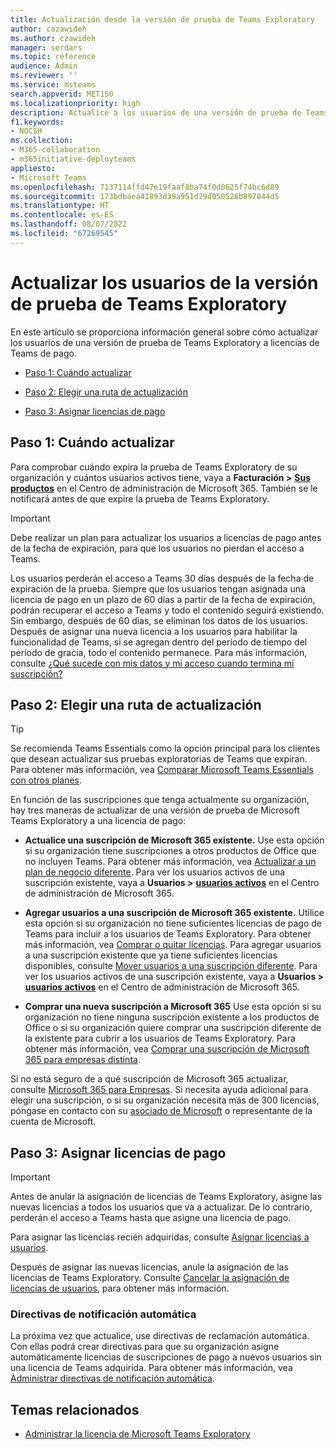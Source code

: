 ```yaml
---
title: Actualización desde la versión de prueba de Teams Exploratory
author: cazawideh
ms.author: czawideh
manager: serdars
ms.topic: reference
audience: Admin
ms.reviewer: ''
ms.service: msteams
search.appverid: MET150
ms.localizationpriority: high
description: Actualice a los usuarios de una versión de prueba de Teams Exploratory a una licencia de pago.
f1.keywords:
- NOCSH
ms.collection:
- M365-collaboration
- m365initiative-deployteams
appliesto:
- Microsoft Teams
ms.openlocfilehash: 7137114ffd47e19faaf8ba74f0d0625f74bc6d89
ms.sourcegitcommit: 173bdbaea41893d39a951d79d050526b897044d5
ms.translationtype: HT
ms.contentlocale: es-ES
ms.lasthandoff: 08/07/2022
ms.locfileid: "67269545"
---
```

# <a name="upgrade-users-from-the-teams-exploratory-trial"></a>Actualizar los usuarios de la versión de prueba de Teams Exploratory

En este artículo se proporciona información general sobre cómo actualizar los usuarios de una versión de prueba de Teams Exploratory a licencias de Teams de pago.

- [Paso 1: Cuándo actualizar](#step-1-when-to-upgrade)

- [Paso 2: Elegir una ruta de actualización](#step-2-choose-an-upgrade-path)

- [Paso 3: Asignar licencias de pago](#step-3-assign-paid-licenses)

## <a name="step-1-when-to-upgrade"></a>Paso 1: Cuándo actualizar  

Para comprobar cuándo expira la prueba de Teams Exploratory de su organización y cuántos usuarios activos tiene, vaya a **Facturación >** <a href="https://go.microsoft.com/fwlink/p/?linkid=842054" target="_blank"><b>Sus productos</b></a> en el Centro de administración de Microsoft 365. También se le notificará antes de que expire la prueba de Teams Exploratory.

> [!IMPORTANT]
> Debe realizar un plan para actualizar los usuarios a licencias de pago antes de la fecha de expiración, para que los usuarios no pierdan el acceso a Teams.
>
> Los usuarios perderán el acceso a Teams 30 días después de la fecha de expiración de la prueba. Siempre que los usuarios tengan asignada una licencia de pago en un plazo de 60 días a partir de la fecha de expiración, podrán recuperar el acceso a Teams y todo el contenido seguirá existiendo. Sin embargo, después de 60 días, se eliminan los datos de los usuarios. Después de asignar una nueva licencia a los usuarios para habilitar la funcionalidad de Teams, si se agregan dentro del período de tiempo del período de gracia, todo el contenido permanece. Para más información, consulte <a href="/microsoft-365/commerce/subscriptions/what-if-my-subscription-expires?view=o365-worldwide" target="_blank">¿Qué sucede con mis datos y mi acceso cuando termina mi suscripción?</a>

## <a name="step-2-choose-an-upgrade-path"></a>Paso 2: Elegir una ruta de actualización

> [!TIP]
> Se recomienda Teams Essentials como la opción principal para los clientes que desean actualizar sus pruebas exploratorias de Teams que expiran. Para obtener más información, vea [Comparar Microsoft Teams Essentials con otros planes](get-started-with-teams-essentials.md#how-does-microsoft-teams-essentials-compare-to-other-microsoft-teams-plans).

En función de las suscripciones que tenga actualmente su organización, hay tres maneras de actualizar de una versión de prueba de Microsoft Teams Exploratory a una licencia de pago:

- **Actualice una suscripción de Microsoft 365 existente.** Use esta opción si su organización tiene suscripciones a otros productos de Office que no incluyen Teams. Para obtener más información, vea <a href="/microsoft-365/commerce/subscriptions/upgrade-to-different-plan?view=o365-worldwide" target="_blank">Actualizar a un plan de negocio diferente</a>. Para ver los usuarios activos de una suscripción existente, vaya a **Usuarios >** <a href="https://go.microsoft.com/fwlink/p/?linkid=834822" target="_blank"><b>usuarios activos</b></a> en el Centro de administración de Microsoft 365.

- **Agregar usuarios a una suscripción de Microsoft 365 existente.** Utilice esta opción si su organización no tiene suficientes licencias de pago de Teams para incluir a los usuarios de Teams Exploratory. Para obtener más información, vea <a href="/microsoft-365/commerce/licenses/buy-licenses?view=o365-worldwide" target="_blank">Comprar o quitar licencias</a>. Para agregar usuarios a una suscripción existente que ya tiene suficientes licencias disponibles, consulte <a href="/microsoft-365/commerce/subscriptions/move-users-different-subscription?view=o365-worldwide" target="_blank">Mover usuarios a una suscripción diferente</a>. Para ver los usuarios activos de una suscripción existente, vaya a **Usuarios >** <a href="https://go.microsoft.com/fwlink/p/?linkid=834822" target="_blank"><b>usuarios activos</b></a> en el Centro de administración de Microsoft 365.

- **Comprar una nueva suscripción a Microsoft 365** Use esta opción si su organización no tiene ninguna suscripción existente a los productos de Office o si su organización quiere comprar una suscripción diferente de la existente para cubrir a los usuarios de Teams Exploratory.  Para obtener más información, vea <a href="/microsoft-365/commerce/try-or-buy-microsoft-365?view=o365-worldwide%22%20\#buy-a-different-subscription" target="_blank">Comprar una suscripción de Microsoft 365 para empresas distinta</a>.

Si no está seguro de a qué suscripción de Microsoft 365 actualizar, consulte <a href="https://www.microsoft.com/microsoft-365/business#coreui-heading-hiatrep" target="_blank">Microsoft 365 para Empresas</a>. Si necesita ayuda adicional para elegir una suscripción, o si su organización necesita más de 300 licencias, póngase en contacto con su <a href="https://www.microsoft.com/solution-providers/home" target="_blank">asociado de Microsoft</a> o representante de la cuenta de Microsoft.

## <a name="step-3-assign-paid-licenses"></a>Paso 3: Asignar licencias de pago

> [!IMPORTANT]
> Antes de anular la asignación de licencias de Teams Exploratory, asigne las nuevas licencias a todos los usuarios que va a actualizar. De lo contrario, perderán el acceso a Teams hasta que asigne una licencia de pago.  

Para asignar las licencias recién adquiridas, consulte <a href="/microsoft-365/admin/manage/assign-licenses-to-users?view=o365-worldwide&viewFallbackFrom=o365-worldwide%22%20%5C" target="_blank">Asignar licencias a usuarios</a>.  

Después de asignar las nuevas licencias, anule la asignación de las licencias de Teams Exploratory. Consulte <a href="/microsoft-365/admin/manage/remove-licenses-from-users?view=o365-worldwide" target="_blank">Cancelar la asignación de licencias de usuarios</a>, para obtener más información.

### <a name="auto-claim-policies"></a>Directivas de notificación automática

La próxima vez que actualice, use directivas de reclamación automática. Con ellas podrá crear directivas para que su organización asigne automáticamente licencias de suscripciones de pago a nuevos usuarios sin una licencia de Teams adquirida. Para obtener más información, vea <a href="/microsoft-365/commerce/licenses/manage-auto-claim-policies?view=o365-worldwide" target="_blank">Administrar directivas de notificación automática</a>.

## <a name="related-topics"></a>Temas relacionados

- [Administrar la licencia de Microsoft Teams Exploratory](teams-exploratory.md)
